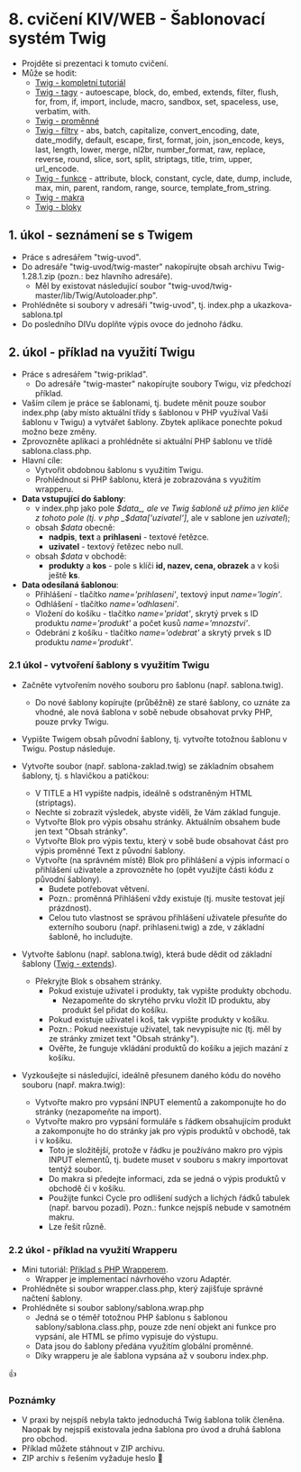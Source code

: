 # 8. cvičení KIV/WEB - Šablonovací systém Twig

* Projděte si prezentaci k tomuto cvičení.
* Může se hodit:
  * [Twig - kompletní tutoriál](http://twig.sensiolabs.org/)
  * [Twig - tagy](http://twig.sensiolabs.org/doc/tags/index.html) - autoescape, block, do, embed, extends, filter, flush, for, from, if, import, include, macro, sandbox, set, spaceless, use, verbatim, with.
  * [Twig - proměnné](http://twig.sensiolabs.org/doc/templates.html#variables)
  * [Twig - filtry](http://twig.sensiolabs.org/doc/filters/index.html) - abs, batch, capitalize, convert_encoding, date, date_modify, default, escape, first, format, join, json_encode, keys, last, length, lower, merge, nl2br, number_format, raw, replace, reverse, round, slice, sort, split, striptags, title, trim, upper, url_encode.
  * [Twig - funkce](http://twig.sensiolabs.org/doc/functions/index.html) - attribute, block, constant, cycle, date, dump, include, max, min, parent, random, range, source, template_from_string.
  * [Twig - makra](http://twig.sensiolabs.org/doc/tags/macro.html)
  * [Twig - bloky](http://twig.sensiolabs.org/doc/functions/block.html)


## 1. úkol - seznámení se s Twigem

* Práce s adresářem "twig-uvod".
* Do adresáře "twig-uvod/twig-master" nakopírujte obsah archivu Twig-1.28.1.zip (pozn.: bez hlavního adresáře).
  * Měl by existovat následující soubor "twig-uvod/twig-master/lib/Twig/Autoloader.php".
* Prohlédněte si soubory v adresáři "twig-uvod", tj. index.php a ukazkova-sablona.tpl
* Do posledního DIVu doplňte výpis ovoce do jednoho řádku.


## 2. úkol - příklad na využití Twigu

* Práce s adresářem "twig-priklad".
  * Do adresáře "twig-master" nakopírujte soubory Twigu, viz předchozí příklad.
* Vaším cílem je práce se šablonami, tj. budete měnit pouze soubor index.php (aby místo aktuální třídy s šablonou v PHP využíval Vaši šablonu v Twigu) a vytvářet šablony. Zbytek aplikace ponechte pokud možno beze změny.
* Zprovozněte aplikaci a prohlédněte si aktuální PHP šablonu ve třídě sablona.class.php. 
* Hlavní cíle:
  * Vytvořit obdobnou šablonu s využitím Twigu.
  * Prohlédnout si PHP šablonu, která je zobrazována s využitím wrapperu.
* __Data vstupující do šablony__:
  * v index.php jako pole _$data_, ale ve Twig šabloně už přímo jen klíče z tohoto pole (tj. v php _$data['uzivatel']_, ale v sablone jen _uzivatel_);
  * obsah _$data_ obecně:
    * __nadpis__, __text__ a __prihlaseni__ - textové řetězce.
    * __uzivatel__ - textový řetězec nebo null.
  * obsah _$data_ v obchodě:
    * __produkty__ a __kos__ - pole s klíči __id, nazev, cena, obrazek__ a v koši ještě __ks__.
* __Data odesílaná šablonou__:
  * Přihlášení - tlačítko _name='prihlaseni'_, textový input _name='login'_.
  * Odhlášení - tlačítko _name='odhlaseni'_.
  * Vložení do košíku - tlačítko _name='pridat'_, skrytý prvek s ID produktu _name='produkt'_ a počet kusů _name='mnozstvi'_.
  * Odebrání z košíku - tlačítko _name='odebrat'_ a skrytý prvek s ID produktu _name='produkt'_.
  

### 2.1 úkol - vytvoření šablony s využitím Twigu

* Začněte vytvořením nového souboru pro šablonu (např. sablona.twig).
  * Do nové šablony kopírujte (průběžně) ze staré šablony, co uznáte za vhodné, ale nová šablona v sobě nebude obsahovat prvky PHP, pouze prvky Twigu.
* Vypište Twigem obsah původní šablony, tj. vytvořte totožnou šablonu v Twigu. Postup následuje.
* Vytvořte soubor (např. sablona-zaklad.twig) se základním obsahem šablony, tj. s hlavičkou a patičkou:
  * V TITLE a H1 vypište nadpis, ideálně s odstraněným HTML (striptags).
  * Nechte si zobrazit výsledek, abyste viděli, že Vám základ funguje.
  * Vytvořte Blok pro výpis obsahu stránky. Aktuálním obsahem bude jen text "Obsah stránky".
  * Vytvořte Blok pro výpis textu, který v sobě bude obsahovat část pro výpis proměnné Text z původní šablony.
  * Vytvořte (na správném místě) Blok pro přihlášení a výpis informací o přihlášení uživatele a zprovozněte ho (opět využijte části kódu z původní šablony). 
    * Budete potřebovat větvení.
    * Pozn.: proměnná Přihlášení vždy existuje (tj. musíte testovat její prázdnost).
    * Celou tuto vlastnost se správou přihlášení uživatele přesuňte do externího souboru (např. prihlaseni.twig) a zde, v základní šabloně, ho includujte.
    
    
* Vytvořte šablonu (např. sablona.twig), která bude dědit od základní šablony ([Twig - extends](http://twig.sensiolabs.org/doc/tags/extends.html)).
  * Překryjte Blok s obsahem stránky.
    * Pokud existuje uživatel i produkty, tak vypište produkty obchodu.
      * Nezapomeňte do skrytého prvku vložit ID produktu, aby produkt šel přidat do košíku.
    * Pokud existuje uživatel i koš, tak vypište produkty v košíku.
    * Pozn.: Pokud neexistuje uživatel, tak nevypisujte nic (tj. měl by ze stránky zmizet text "Obsah stránky").
    * Ověřte, že funguje vkládání produktů do košíku a jejich mazání z košíku.
  

* Vyzkoušejte si následující, ideálně přesunem daného kódu do nového souboru (např. makra.twig):
  * Vytvořte makro pro vypsání INPUT elementů a zakomponujte ho do stránky (nezapomeňte na import).
  * Vytvořte makro pro vypsání formuláře s řádkem obsahujícím produkt a zakomponujte ho do stránky jak pro výpis produktů v obchodě, tak i v košíku.
    * Toto je složitější, protože v řádku je používáno makro pro výpis INPUT elementů, tj. budete muset v souboru s makry importovat tentýž soubor.
    * Do makra si předejte informaci, zda se jedná o výpis produktů v obchodě či v košíku.
    * Použijte funkci Cycle pro odlišení sudých a lichých řádků tabulek (např. barvou pozadí). Pozn.: funkce nejspíš nebude v samotném makru.
    * Lze řešit různě.


### 2.2 úkol - příklad na využití Wrapperu

* Mini tutoriál: [Příklad s PHP Wrapperem](https://github.com/madostal/kiv-web/tree/master/dalsi-priklady/php_wrapper).
  * Wrapper je implementací návrhového vzoru Adaptér.
* Prohlédněte si soubor wrapper.class.php, který zajišťuje správné načtení šablony.
* Prohlédněte si soubor sablony/sablona.wrap.php
  * Jedná se o téměř totožnou PHP šablonu s šablonou sablony/sablona.class.php, pouze zde není objekt ani funkce pro vypsání, ale HTML se přímo vypisuje do výstupu.
  * Data jsou do šablony předána využitím globální proměnné.
  * Díky wrapperu je ale šablona vypsána až v souboru index.php.


:+1:


### Poznámky

* V praxi by nejspíš nebyla takto jednoduchá Twig šablona tolik členěna. Naopak by nejspíš existovala jedna šablona pro úvod a druhá šablona pro obchod.
* Příklad můžete stáhnout v ZIP archivu.
* ZIP archiv s řešením vyžaduje heslo :rabbit:
